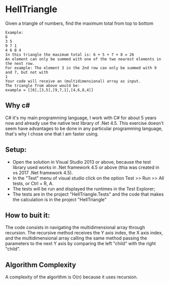 # HellTriangle
Given a triangle of numbers, find the maximum total from top to bottom
```
Example:
6
3 5
9 7 1
4 6 8 4
In this triangle the maximum total is: 6 + 5 + 7 + 8 = 26
An element can only be summed with one of the two nearest elements in the next row.
For example: The element 3 in the 2nd row can only be summed with 9 and 7, but not with
1
Your code will receive an (multidimensional) array as input.
The triangle from above would be:
example = [[6],[3,5],[9,7,1],[4,6,8,4]]
```

## Why c#
C# it's my main programming language, I work with C# for about 5 years now and already use the native test library of .Net 4.5. This exercise doesn't seem have advantages to be done in any particular programming language, that's why I chose one that I am faster using.

## Setup:
- Open the solution in Visual Studio 2013 or above, because the test library used works in .Net framework 4.5 or above (thia was created in vs 2017 .Net framework 4.5).
- In the "Test" menu of visual studio click on the option Test >> Run >> All tests, or Ctrl + R, A.
- The tests will be run and displayed the runtimes in the Test Explorer;
- The tests are in the project "HellTriangle.Tests" and the code that makes the calculation is in the project "HellTriangle"

## How to buit it:
The code consists in navigating the multidimensional array through recursion. The recursive method receives the Y axis index, the X axis index, and the multidimensional array calling the same method passing the parameters to the next Y axis by comparing the left "child" with the right "child".

## Algorithm Complexity
A complexity of the algorithm is O(n) because it uses recursion.
